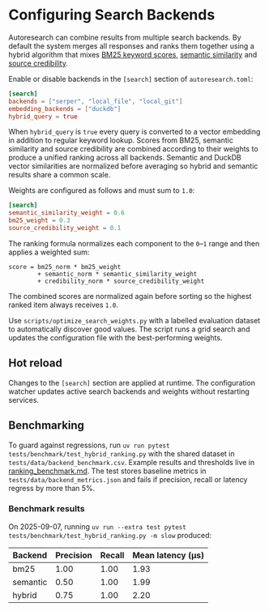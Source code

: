 # Configuring Search Backends

Autoresearch can combine results from multiple search backends. By default the
system merges all responses and ranks them together using a hybrid algorithm
that mixes [BM25 keyword scores](algorithms/bm25.md),
[semantic similarity](algorithms/semantic_similarity.md) and
[source credibility](algorithms/source_credibility.md).

Enable or disable backends in the `[search]` section of `autoresearch.toml`:

```toml
[search]
backends = ["serper", "local_file", "local_git"]
embedding_backends = ["duckdb"]
hybrid_query = true
```

When `hybrid_query` is `true` every query is converted to a vector embedding in
addition to regular keyword lookup. Scores from BM25, semantic similarity and
source credibility are combined according to their weights to produce a unified
ranking across all backends. Semantic and DuckDB vector similarities are
normalized before averaging so hybrid and semantic results share a common
scale.

Weights are configured as follows and must sum to `1.0`:

```toml
[search]
semantic_similarity_weight = 0.6
bm25_weight = 0.3
source_credibility_weight = 0.1
```

The ranking formula normalizes each component to the `0`–`1` range and
then applies a weighted sum:

```
score = bm25_norm * bm25_weight
        + semantic_norm * semantic_similarity_weight
        + credibility_norm * source_credibility_weight
```

The combined scores are normalized again before sorting so the highest
ranked item always receives `1.0`.

Use `scripts/optimize_search_weights.py` with a labelled evaluation dataset to
automatically discover good values. The script runs a grid search and updates
the configuration file with the best-performing weights.

## Hot reload

Changes to the `[search]` section are applied at runtime. The configuration
watcher updates active search backends and weights without restarting
services.

## Benchmarking

To guard against regressions, run `uv run pytest`
`tests/benchmark/test_hybrid_ranking.py` with the shared dataset in
`tests/data/backend_benchmark.csv`. Example results and thresholds live in
[ranking_benchmark.md](ranking_benchmark.md). The test stores baseline
metrics in `tests/data/backend_metrics.json` and fails if precision, recall
or latency regress by more than 5\%.

### Benchmark results

On 2025-09-07, running
`uv run --extra test pytest tests/benchmark/test_hybrid_ranking.py -m slow`
produced:

| Backend | Precision | Recall | Mean latency (µs) |
|---------|-----------|--------|-------------------|
| bm25    | 1.00      | 1.00   | 1.93              |
| semantic| 0.50      | 1.00   | 1.99              |
| hybrid  | 0.75      | 1.00   | 2.20              |
